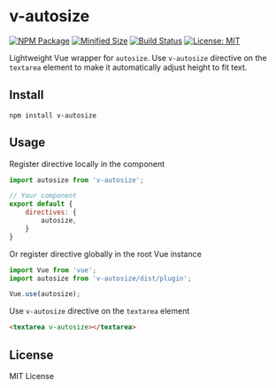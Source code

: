 # v-autosize

[![NPM Package](https://img.shields.io/npm/v/v-autosize.svg?style=flat-square)](https://www.npmjs.org/package/v-autosize)
[![Minified Size](https://img.shields.io/bundlephobia/min/v-autosize.svg?style=flat-square)](https://bundlephobia.com/result?p=v-autosize)
[![Build Status](https://img.shields.io/travis/com/shrpne/v-autosize/master.svg?style=flat-square)](https://travis-ci.com/shrpne/v-autosize)
[![License: MIT](https://img.shields.io/badge/License-MIT-yellow.svg?style=flat-square)](https://github.com/shrpne/v-autosize/blob/master/LICENSE)

Lightweight Vue wrapper for `autosize`.
Use `v-autosize` directive on the `textarea` element to make it automatically adjust height to fit text.



## Install

```
npm install v-autosize
```


## Usage

Register directive locally in the component
```js
import autosize from 'v-autosize';

// Your component
export default {
    directives: {
        autosize,
    }
}
```

Or register directive globally in the root Vue instance
```js
import Vue from 'vue';
import autosize from 'v-autosize/dist/plugin';

Vue.use(autosize);
```

Use `v-autosize` directive on the `textarea` element
```html
<textarea v-autosize></textarea>
```


## License

MIT License
